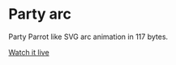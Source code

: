 # Party arc

Party Parrot like SVG arc animation in 117 bytes.

[Watch it live](https://subzey.github.io/party-arc/)